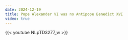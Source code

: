 ```yaml
---
date: 2024-12-19
title: Pope Alexander VI was no Antipope Benedict XVI
video: true
---
```



{{< youtube NLpTD3277_w >}}
